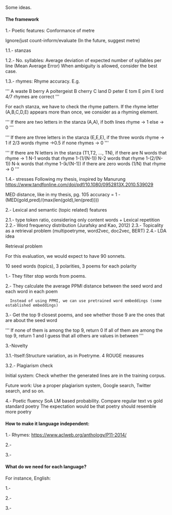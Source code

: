
Some ideas.

#### The framework

1.- Poetic features: Conformance of metre

Ignore/just count-inform/evaluate (In the future, suggest metre)

 1.1.- stanzas

 1.2.- No. syllables:
 Average deviation of expected number of syllables per line (Mean Average Error)
 When ambiguity is allowed, consider the best case.

1.3.- rhymes:
Rhyme accuracy. E.g.

'''
A waste
B berry
A poltergeist
B cherry
C land
D peter
E tom
E pim
E lord
4/7 rhymes are correct
'''

For each stanza, we have to check the rhyme pattern. If the rhyme letter (A,B,C,D,E) appears more than once, we consider as a rhyming element.

'''
If there are two letters in the stanza (A,A),
if both lines rhyme -> 1
else -> 0
'''

'''
If there are three letters in the stanza (E,E,E),
if the three words rhyme -> 1
if 2/3 words rhyme ->0.5
if none rhymes -> 0
'''

'''
If there are N letters in the stanza (T1,T2, ..., TN),
if there are N words that rhyme -> 1
N-1 words that rhyme 1-(1/(N-1))
N-2 words that rhyme 1-(2/(N-1))
N-k words that rhyme 1-(k/(N-1))
if there are zero words (1/N) that rhyme -> 0
'''

1.4.- stresses
Following my thesis, inspired by Manurung
https://www.tandfonline.com/doi/pdf/10.1080/0952813X.2010.539029

MED distance, like in my thesis, pg. 105
accuracy = 1 - (MED(gold,pred)/(max(len(gold),len(pred))))


2.- Lexical and semantic (topic related) features

2.1.- type token ratio, considering only content words + Lexical repetition
2.2.- Word frequency distribution (Jurafsky and Kao, 2012)
2.3.- Topicality as a retrieval problem (multipoetryme, word2vec, doc2vec, BERT)
2.4.- LDA idea

Retrieval problem

For this evaluation, we would expect to have 90 sonnets.

10 seed words (topics), 3 polarities, 3 poems for each polarity

 1.- They filter stop words from poems.

 2.- They calculate the average PPMI distance between the seed word and each word in each poem

      Instead of using PPMI, we can use pretrained word embeddings (some established embeddings)

 3.- Get the top 9 closest poems, and see whether those 9 are the ones that are about the seed word

'''
      If none of them is among the top 9, return 0
      If all of them are among the top 9, return 1
      and I guess that all others are values in between
'''

3.-Novelty

3.1.-Itself:Structure variation, as in Poetryme. 4 ROUGE measures

3.2.- Plagiarism check

Initial system: Check whether the generated lines are in the training corpus.

Future work: Use a proper plagiarism system, Google search, Twitter search, and so on.


4.- Poetic fluency
SoA LM based probability. Compare regular text vs gold standard poetry
The expectation would be that poetry should resemble more poetry




#### How to make it language independent:

1.-
Rhymes: https://www.aclweb.org/anthology/P11-2014/

2.-

3.-


#### What do we need for each language?
For instance, English:

1.-

2.-

3.-
